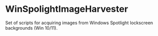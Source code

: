 # WinSpolightImageHarvester
Set of scripts for acquiring images from Windows Spotlight lockscreen backgrounds (Win 10/11).
